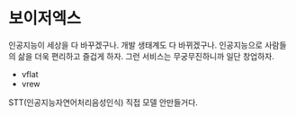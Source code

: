 # 보이저엑스
인공지능이 세상을 다 바꾸겠구나. 개발 생태계도 다 바뀌겠구나.
인공지능으로 사람들의 삶을 더욱 편리하고 즐겁게 하자.
그런 서비스는 무궁무진하니까 일단 창업하자.
- vflat
- vrew

STT(인공지능자연어처리음성인식) 직접 모델 안만들거다.